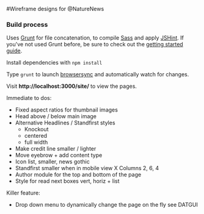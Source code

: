 #Wireframe designs for @NatureNews

### Build process

Uses [Grunt](http://gruntjs.com/) for file concatenation, to compile [Sass](http://sass-lang.com/) and apply [JSHint](https://github.com/gruntjs/grunt-contrib-jshint). If you've not used Grunt before, be sure to check out the [getting started guide](http://gruntjs.com/getting-started).

Install dependencies with `npm install`

Type `grunt` to launch [browsersync](http://www.browsersync.io/docs/grunt/) and automatically watch for changes.

Visit **http://localhost:3000/site/** to view the pages.

Immediate to dos:
- Fixed aspect ratios for thumbnail images 
- Head above / below main image
- Alternative Headlines / Standfirst styles 
	- Knockout
	- centered
	- full width
- Make credit line smaller / lighter
- Move eyebrow + add content type
- Icon list, smaller, news gothic 
- Standfirst smaller when in mobile view
X Columns 2, 6, 4
- Author module for the top and bottom of the page
- Style for read next boxes vert, horiz + list

Killer feature:
- Drop down menu to dynamically change the page on the fly see DATGUI